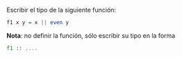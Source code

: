 Escribir el tipo de la siguiente función:

```Haskell
f1 x y = x || even y
```

**Nota**: no definir la función, sólo escribir su tipo en la forma

```Haskell
f1 :: ....
```
